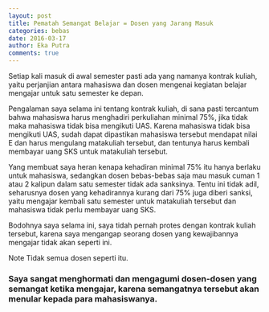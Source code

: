 ```yaml
---
layout: post
title: Pematah Semangat Belajar = Dosen yang Jarang Masuk
categories: bebas
date: 2016-03-17
author: Eka Putra
comments: true
---
```


Setiap kali masuk di awal semester pasti ada yang namanya kontrak kuliah, yaitu perjanjian antara mahasiswa dan dosen mengenai kegiatan belajar mengajar untuk satu semester ke depan.

Pengalaman saya selama ini tentang kontrak kuliah, di sana pasti tercantum bahwa mahasiswa harus menghadiri perkuliahan minimal 75%, jika tidak maka mahasiswa tidak bisa mengikuti UAS. Karena mahasiswa tidak bisa mengikuti UAS, sudah dapat dipastikan mahasiswa tersebut mendapat nilai E dan harus mengulang matakuliah tersebut, dan tentunya harus kembali membayar uang SKS untuk matakuliah tersebut.

Yang membuat saya heran kenapa kehadiran minimal 75% itu hanya berlaku untuk mahasiswa, sedangkan dosen bebas-bebas saja mau masuk cuman 1 atau 2 kalipun dalam satu semester tidak ada sanksinya. Tentu ini tidak adil, seharusnya dosen yang kehadirannya kurang dari 75% juga diberi sanksi, yaitu mengajar kembali satu semester untuk matakuliah tersebut dan mahasiswa tidak perlu membayar uang SKS.

Bodohnya saya selama ini, saya tidah pernah protes dengan kontrak kuliah tersebut, karena saya mengangap seorang dosen yang kewajibannya mengajar tidak akan seperti ini.

<span class="box warning small">Note</span> Tidak semua dosen seperti itu.

<h3 class="message">
	Saya sangat menghormati dan mengagumi dosen-dosen yang semangat ketika mengajar, karena semangatnya tersebut akan menular kepada para mahasiswanya.
</h3>